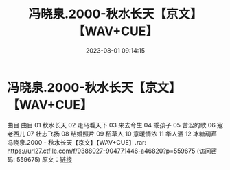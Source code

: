 ﻿---
title: 冯晓泉.2000-秋水长天【京文】【WAV+CUE】
date: 2023-08-01 09:14:15
categories: WAV车载音乐、镜像
tags: 华语中文
---
# 冯晓泉.2000-秋水长天【京文】【WAV+CUE】

曲目
曲目
01 秋水长天
02 走马看天下
03 来去今生
04 乖孩子
05 苦涩的歌
06 寇老西儿
07 壮志飞扬
08 结婚照片
09 稻草人
10 意暖情浓
11 华人酒
12 冰糖葫芦
冯晓泉.2000 - 秋水长天【京文】【WAV+CUE】.rar: https://url27.ctfile.com/f/9388027-904771446-a46820?p=559675
(访问密码: 559675)
原文：[链接](https://blog.sina.com.cn/s/blog_1647c7e76010312x3.html)